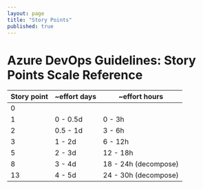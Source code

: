 ```yaml
---
layout: page
title: "Story Points"
published: true
---
```


# Azure DevOps Guidelines: Story Points Scale Reference

Story point | ~effort days | ~effort hours
| - | - | -
0 | |
1 | 0 - 0.5d | 0 - 3h
2 | 0.5 - 1d | 3 - 6h
3 | 1 - 2d | 6 - 12h
5 | 2 - 3d | 12 - 18h
8 | 3 - 4d | 18 - 24h (decompose)
13 | 4 - 5d | 24 - 30h (decompose)

<!--
[Story point|~effort days|~effort hours]: 1 = (0-0.5d | 0-3h); 2 = (0.5-1d | 3-6h); 3 = (1-2d | 6-12h); 5 = (2-3d | 12-18h); 8 = (3-4d | 18-24h); 13 = (4-5d | 24-30h); 21 = (5-6d | 30-36h {decompose}); 34 = (6-7d | 36-42h {decompose})
-->
